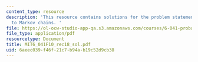 ```yaml
---
content_type: resource
description: 'This resource contains solutions for the problem statements related
  to Markov chains. '
file: https://ol-ocw-studio-app-qa.s3.amazonaws.com/courses/6-041-probabilistic-systems-analysis-and-applied-probability-fall-2010/6aeec039f46f21c7b94ab19c52d9cb38_MIT6_041F10_rec18_sol.pdf
file_type: application/pdf
resourcetype: Document
title: MIT6_041F10_rec18_sol.pdf
uid: 6aeec039-f46f-21c7-b94a-b19c52d9cb38
---
```

